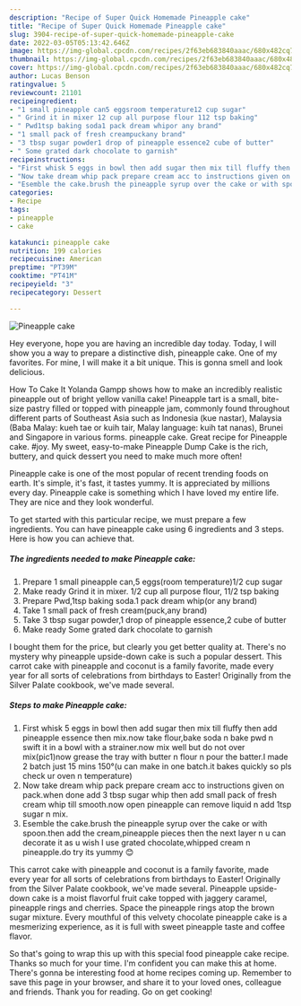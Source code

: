 ```yaml
---
description: "Recipe of Super Quick Homemade Pineapple cake"
title: "Recipe of Super Quick Homemade Pineapple cake"
slug: 3904-recipe-of-super-quick-homemade-pineapple-cake
date: 2022-03-05T05:13:42.646Z
image: https://img-global.cpcdn.com/recipes/2f63eb683840aaac/680x482cq70/pineapple-cake-recipe-main-photo.jpg
thumbnail: https://img-global.cpcdn.com/recipes/2f63eb683840aaac/680x482cq70/pineapple-cake-recipe-main-photo.jpg
cover: https://img-global.cpcdn.com/recipes/2f63eb683840aaac/680x482cq70/pineapple-cake-recipe-main-photo.jpg
author: Lucas Benson
ratingvalue: 5
reviewcount: 21101
recipeingredient:
- "1 small pineapple can5 eggsroom temperature12 cup sugar"
- " Grind it in mixer 12 cup all purpose flour 112 tsp baking"
- " Pwd1tsp baking soda1 pack dream whipor any brand"
- "1 small pack of fresh creampuckany brand"
- "3 tbsp sugar powder1 drop of pineapple essence2 cube of butter"
- " Some grated dark chocolate to garnish"
recipeinstructions:
- "First whisk 5 eggs in bowl then add sugar then mix till fluffy then add pineapple essence then mix.now take flour,bake soda n bake pwd n swift it in a bowl with a strainer.now mix well but do not over mix(pic1)now grease the tray with butter n flour n pour the batter.I made 2 batch just 15 mins 150°(u can make in one batch.it bakes quickly so pls check ur oven n temperature)"
- "Now take dream whip pack prepare cream acc to instructions given on pack.when done add 3 tbsp sugar whip then add small pack of fresh cream whip till smooth.now open pineapple can remove liquid n add 1tsp sugar n mix."
- "Esemble the cake.brush the pineapple syrup over the cake or with spoon.then add the cream,pineapple pieces then the next layer n u can decorate it as u wish I use grated chocolate,whipped cream n pineapple.do try its yummy 😊"
categories:
- Recipe
tags:
- pineapple
- cake

katakunci: pineapple cake 
nutrition: 199 calories
recipecuisine: American
preptime: "PT39M"
cooktime: "PT41M"
recipeyield: "3"
recipecategory: Dessert

---
```



![Pineapple cake](https://img-global.cpcdn.com/recipes/2f63eb683840aaac/680x482cq70/pineapple-cake-recipe-main-photo.jpg)

Hey everyone, hope you are having an incredible day today. Today, I will show you a way to prepare a distinctive dish, pineapple cake. One of my favorites. For mine, I will make it a bit unique. This is gonna smell and look delicious.

How To Cake It Yolanda Gampp shows how to make an incredibly realistic pineapple out of bright yellow vanilla cake! Pineapple tart is a small, bite-size pastry filled or topped with pineapple jam, commonly found throughout different parts of Southeast Asia such as Indonesia (kue nastar), Malaysia (Baba Malay: kueh tae or kuih tair, Malay language: kuih tat nanas), Brunei and Singapore in various forms. pineapple cake. Great recipe for Pineapple cake. #joy. My sweet, easy-to-make Pineapple Dump Cake is the rich, buttery, and quick dessert you need to make much more often!

Pineapple cake is one of the most popular of recent trending foods on earth. It's simple, it's fast, it tastes yummy. It is appreciated by millions every day. Pineapple cake is something which I have loved my entire life. They are nice and they look wonderful.


To get started with this particular recipe, we must prepare a few ingredients. You can have pineapple cake using 6 ingredients and 3 steps. Here is how you can achieve that.

<!--inarticleads1-->

##### The ingredients needed to make Pineapple cake:

1. Prepare 1 small pineapple can,5 eggs(room temperature)1/2 cup sugar
1. Make ready  Grind it in mixer. 1/2 cup all purpose flour, 11/2 tsp baking
1. Prepare  Pwd,1tsp baking soda.1 pack dream whip(or any brand)
1. Take 1 small pack of fresh cream(puck,any brand)
1. Take 3 tbsp sugar powder,1 drop of pineapple essence,2 cube of butter
1. Make ready  Some grated dark chocolate to garnish


I bought them for the price, but clearly you get better quality at. There&#39;s no mystery why pineapple upside-down cake is such a popular dessert. This carrot cake with pineapple and coconut is a family favorite, made every year for all sorts of celebrations from birthdays to Easter! Originally from the Silver Palate cookbook, we&#39;ve made several. 

<!--inarticleads2-->

##### Steps to make Pineapple cake:

1. First whisk 5 eggs in bowl then add sugar then mix till fluffy then add pineapple essence then mix.now take flour,bake soda n bake pwd n swift it in a bowl with a strainer.now mix well but do not over mix(pic1)now grease the tray with butter n flour n pour the batter.I made 2 batch just 15 mins 150°(u can make in one batch.it bakes quickly so pls check ur oven n temperature)
1. Now take dream whip pack prepare cream acc to instructions given on pack.when done add 3 tbsp sugar whip then add small pack of fresh cream whip till smooth.now open pineapple can remove liquid n add 1tsp sugar n mix.
1. Esemble the cake.brush the pineapple syrup over the cake or with spoon.then add the cream,pineapple pieces then the next layer n u can decorate it as u wish I use grated chocolate,whipped cream n pineapple.do try its yummy 😊


This carrot cake with pineapple and coconut is a family favorite, made every year for all sorts of celebrations from birthdays to Easter! Originally from the Silver Palate cookbook, we&#39;ve made several. Pineapple upside- down cake is a moist flavorful fruit cake topped with jaggery caramel, pineapple rings and cherries. Space the pineapple rings atop the brown sugar mixture. Every mouthful of this velvety chocolate pineapple cake is a mesmerizing experience, as it is full with sweet pineapple taste and coffee flavor. 

So that's going to wrap this up with this special food pineapple cake recipe. Thanks so much for your time. I'm confident you can make this at home. There's gonna be interesting food at home recipes coming up. Remember to save this page in your browser, and share it to your loved ones, colleague and friends. Thank you for reading. Go on get cooking!
